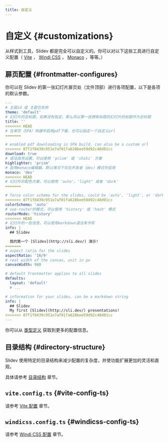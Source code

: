 ```yaml
---
title: 自定义
---
```


# 自定义 {#customizations}

从样式到工具，Slidev 都是完全可以自定义的。你可以对以下这些工具进行自定义配置（ [Vite](/custom/config-vite) ， [Windi CSS](/custom/config-windicss) ， [Monaco](/custom/config-monaco) ，等等。）

## 扉页配置 {#frontmatter-configures}

你可以在 Slidev 的第一张幻灯片扉页处（文件顶部）进行各项配置，以下是各项的默认参数。

```yaml
---
# 主题id 或 主题包名称
theme: 'default'
# 幻灯片的总标题，如果没有指定，那么将以第一张拥有标题的幻灯片的标题作为总标题
title: ''
<<<<<<< HEAD
# 在单页（SPA）构建中启用pdf下载，也可以指定一个自定义url
=======

# enabled pdf downloading in SPA build, can also be a custom url
>>>>>>> 07f1f8439c951e7af01fa628bee59d92c48d01cc
download: true
# 语法高亮设置，可以使用 'prism' 或 'shiki' 方案
highlighter: 'prism'
# 启用monaco编辑器，默认情况下仅在开发者（dev）模式中启用
monaco: 'dev'
<<<<<<< HEAD
# 幻灯片的配色方案，可以使用 'auto'，'light" 或者 'dark'
=======

# force color schema for the slides, could be 'auto', 'light', or 'dark'
>>>>>>> 07f1f8439c951e7af01fa628bee59d92c48d01cc
colorSchema: 'auto'
# vue-router的模式，可以使用 'history' 或 'hash' 模式
routerMode: 'history'
<<<<<<< HEAD
# 幻灯片的一些信息，可以使用markdown语法来书写
info: |
  ## Slidev

  我的第一个 [Slidev](http://sli.dev/) 演示!
=======
# aspect ratio for the slides
aspectRatio: '16/9'
# real width of the canvas, unit in px
canvasWidth: 980

# default frontmatter applies to all slides
defaults:
  layout: 'default'
  # ...

# information for your slides, can be a markdown string
info: |
  ## Slidev
  My first [Slidev](http://sli.dev/) presentations!
>>>>>>> 07f1f8439c951e7af01fa628bee59d92c48d01cc
---
```

你可以从 [类型定义](https://github.com/slidevjs/slidev/blob/main/packages/types/src/types.ts#L16) 获取到更多的配置信息。

## 目录结构 {#directory-structure}

Slidev 使用特定的目录结构来减少配置的复杂度，并使功能扩展更加的灵活和直观。

具体请参考 [目录结构](/custom/directory-structure) 章节。

## `vite.config.ts` {#vite-config-ts}

请参考 [Vite 配置](/custom/config-vite) 章节。

## `windicss.config.ts` {#windicss-config-ts}

请参考 [Windi CSS 配置](/custom/config-windicss) 章节。
